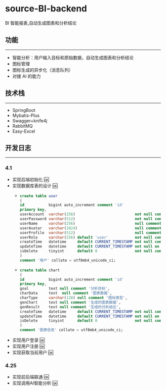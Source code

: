# source-BI-backend
BI 智能报表,自动生成图表和分析结论

## 功能
___
- 智能分析：用户输入目标和原始数据，自动生成图表和分析结论
- 图标管理
- 图标生成的异步化（消息队列）
- 对接 AI 的能力

## 技术栈
___
- SpringBoot
- Mybatis-Plus
- Swagger+knife4j
- RabbitMQ
- Easy-Excel
## 开发日志
___
### 4.1
- 实现后端初始化 :ok:
- 实现数据库表的设计 :ok:
  - ```sql
    create table user
    (
    id           bigint auto_increment comment 'id'
    primary key,
    userAccount  varchar(256)                           not null comment '账号',
    userPassword varchar(512)                           not null comment '密码',
    userName     varchar(256)                           null comment '用户昵称',
    userAvatar   varchar(1024)                          null comment '用户头像',
    userProfile  varchar(512)                           null comment '用户简介',
    userRole     varchar(256) default 'user'            not null comment '用户角色：user/admin/ban',
    createTime   datetime     default CURRENT_TIMESTAMP not null comment '创建时间',
    updateTime   datetime     default CURRENT_TIMESTAMP not null on update CURRENT_TIMESTAMP comment '更新时间',
    isDelete     tinyint      default 0                 not null comment '是否删除'
    )
    comment '用户' collate = utf8mb4_unicode_ci;
    ```
  - ```sql
    create table chart
    (
    id           bigint auto_increment comment 'id'
    primary key,
    goal         text null comment '分析目标',
    charData     text  null comment '图表数据',
    charType     varchar(128) null comment '图标类型',
    genChart     text null comment '生成的图表数据',
    genResult    text null comment '生成的分析结论',
    createTime   datetime     default CURRENT_TIMESTAMP not null comment '创建时间',
    updateTime   datetime     default CURRENT_TIMESTAMP not null on update CURRENT_TIMESTAMP comment '更新时间',
    isDelete     tinyint      default 0                 not null comment '是否删除'
    )
    comment '图表信息' collate = utf8mb4_unicode_ci;
    ```
- 实现用户登录 :ok:
- 实现用户注册 :ok:
- 实现获取当前用户 :ok:
### 4.25
- 实现前后端联通 :ok:
- 实现调用AI智能分析 :ok: